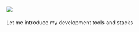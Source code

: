 # <img src="https://capsule-render.vercel.app/api?type=soft&color=timeGradient&height=80&section=header&text=Welcome%20to%20JakeLee's%20GitHub&fontSize=60" />
Let me introduce my development tools and stacks

